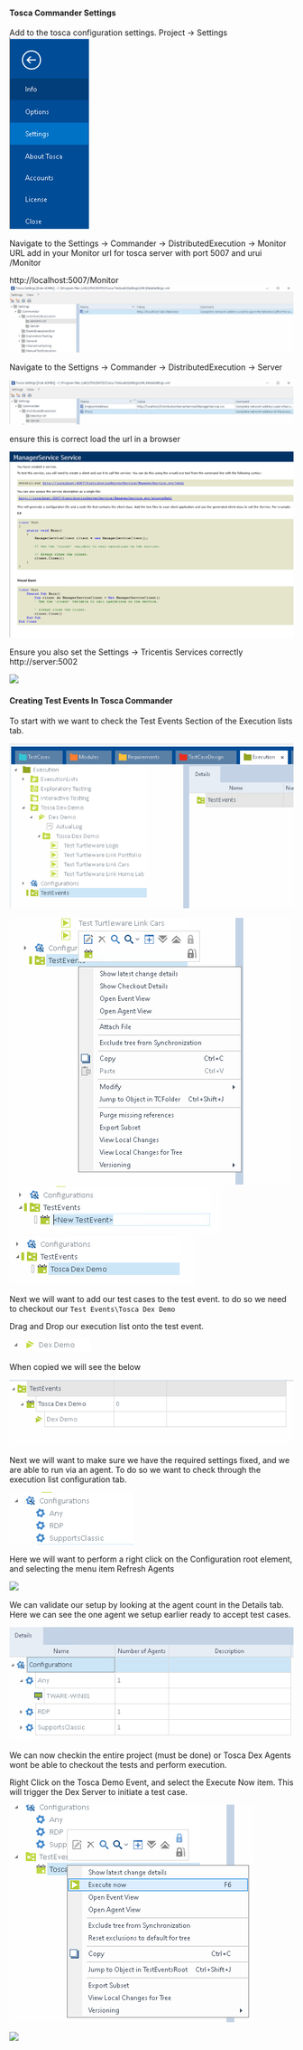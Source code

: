 #### Tosca Commander Settings

Add to the tosca configuration settings. Project -> Settings
![](./img/Pasted%20image%2020230216120032.png)

Navigate to the Settings -> Commander -> DistributedExecution -> Monitor URL add in your Monitor url for tosca server with port 5007 and urui /Monitor

http://localhost:5007/Monitor
![](./img/Pasted%20image%2020230216120341.png)

Navigate to the Settigns -> Commander -> DistributedExecution -> Server

![](./img/Pasted%20image%2020230216120707.png)

ensure this is correct load the url in a browser 

![](./img/Pasted%20image%2020230216120748.png)

Ensure you also set the Settings -> Tricentis Services correctly http://server:5002

![](Pasted%20image%2020230216121108.png)



#### Creating Test Events In Tosca Commander

To start with we want to check the Test Events Section of the Execution lists tab.

![](./img/testevent-checkout.png)

![](./img/Pasted%20image%2020230216115743.png)
![](./img/Pasted%20image%2020230216115801.png)
![](./img/Pasted%20image%2020230216115904.png)


Next we will want to add our test cases to the test event. to do so we need to checkout our 
`Test Events\Tosca Dex Demo`

Drag and Drop our execution list onto the test event.

![](./img/Pasted%20image%2020230216132855.png)

When copied we will see the below

![](./img/Pasted%20image%2020230216132738.png)

Next we will want to make sure we have the required settings fixed, and we are able to run via an agent. To do so we want to check through the execution list configuration tab.

![](./img/Pasted%20image%2020230216133018.png)

Here we will want to perform a right click on the Configuration root element, and selecting the menu item Refresh Agents

![](Pasted%20image%2020230216133117.png)

We can validate our setup by looking at the agent count in the Details tab. Here we can see the one agent we setup earlier ready to accept test cases.

![](./img/Pasted%20image%2020230216133217.png)

We can now checkin the entire project (must be done) or Tosca Dex Agents wont be able to checkout the tests and perform execution.

Right Click on the Tosca Demo Event, and select the Execute Now item. This will trigger the Dex Server to initiate a test case. 

![](./img/Pasted%20image%2020230216133338.png)

![](Pasted%20image%2020230216133446.png)